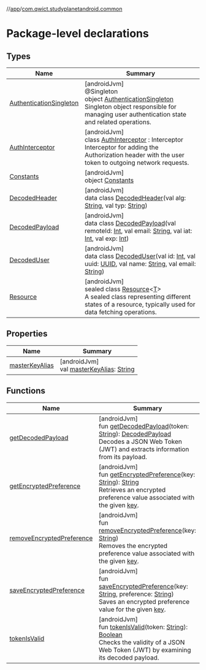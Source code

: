 //[app](../../index.md)/[com.qwict.studyplanetandroid.common](index.md)

# Package-level declarations

## Types

| Name | Summary |
|---|---|
| [AuthenticationSingleton](-authentication-singleton/index.md) | [androidJvm]<br>@Singleton<br>object [AuthenticationSingleton](-authentication-singleton/index.md)<br>Singleton object responsible for managing user authentication state and related operations. |
| [AuthInterceptor](-auth-interceptor/index.md) | [androidJvm]<br>class [AuthInterceptor](-auth-interceptor/index.md) : Interceptor<br>Interceptor for adding the Authorization header with the user token to outgoing network requests. |
| [Constants](-constants/index.md) | [androidJvm]<br>object [Constants](-constants/index.md) |
| [DecodedHeader](-decoded-header/index.md) | [androidJvm]<br>data class [DecodedHeader](-decoded-header/index.md)(val alg: [String](https://kotlinlang.org/api/latest/jvm/stdlib/kotlin/-string/index.html), val typ: [String](https://kotlinlang.org/api/latest/jvm/stdlib/kotlin/-string/index.html)) |
| [DecodedPayload](-decoded-payload/index.md) | [androidJvm]<br>data class [DecodedPayload](-decoded-payload/index.md)(val remoteId: [Int](https://kotlinlang.org/api/latest/jvm/stdlib/kotlin/-int/index.html), val email: [String](https://kotlinlang.org/api/latest/jvm/stdlib/kotlin/-string/index.html), val iat: [Int](https://kotlinlang.org/api/latest/jvm/stdlib/kotlin/-int/index.html), val exp: [Int](https://kotlinlang.org/api/latest/jvm/stdlib/kotlin/-int/index.html)) |
| [DecodedUser](-decoded-user/index.md) | [androidJvm]<br>data class [DecodedUser](-decoded-user/index.md)(val id: [Int](https://kotlinlang.org/api/latest/jvm/stdlib/kotlin/-int/index.html), val uuid: [UUID](https://developer.android.com/reference/kotlin/java/util/UUID.html), val name: [String](https://kotlinlang.org/api/latest/jvm/stdlib/kotlin/-string/index.html), val email: [String](https://kotlinlang.org/api/latest/jvm/stdlib/kotlin/-string/index.html)) |
| [Resource](-resource/index.md) | [androidJvm]<br>sealed class [Resource](-resource/index.md)&lt;[T](-resource/index.md)&gt;<br>A sealed class representing different states of a resource, typically used for data fetching operations. |

## Properties

| Name | Summary |
|---|---|
| [masterKeyAlias](master-key-alias.md) | [androidJvm]<br>val [masterKeyAlias](master-key-alias.md): [String](https://kotlinlang.org/api/latest/jvm/stdlib/kotlin/-string/index.html) |

## Functions

| Name | Summary |
|---|---|
| [getDecodedPayload](get-decoded-payload.md) | [androidJvm]<br>fun [getDecodedPayload](get-decoded-payload.md)(token: [String](https://kotlinlang.org/api/latest/jvm/stdlib/kotlin/-string/index.html)): [DecodedPayload](-decoded-payload/index.md)<br>Decodes a JSON Web Token (JWT) and extracts information from its payload. |
| [getEncryptedPreference](get-encrypted-preference.md) | [androidJvm]<br>fun [getEncryptedPreference](get-encrypted-preference.md)(key: [String](https://kotlinlang.org/api/latest/jvm/stdlib/kotlin/-string/index.html)): [String](https://kotlinlang.org/api/latest/jvm/stdlib/kotlin/-string/index.html)<br>Retrieves an encrypted preference value associated with the given [key](get-encrypted-preference.md). |
| [removeEncryptedPreference](remove-encrypted-preference.md) | [androidJvm]<br>fun [removeEncryptedPreference](remove-encrypted-preference.md)(key: [String](https://kotlinlang.org/api/latest/jvm/stdlib/kotlin/-string/index.html))<br>Removes the encrypted preference value associated with the given [key](remove-encrypted-preference.md). |
| [saveEncryptedPreference](save-encrypted-preference.md) | [androidJvm]<br>fun [saveEncryptedPreference](save-encrypted-preference.md)(key: [String](https://kotlinlang.org/api/latest/jvm/stdlib/kotlin/-string/index.html), preference: [String](https://kotlinlang.org/api/latest/jvm/stdlib/kotlin/-string/index.html))<br>Saves an encrypted preference value for the given [key](save-encrypted-preference.md). |
| [tokenIsValid](token-is-valid.md) | [androidJvm]<br>fun [tokenIsValid](token-is-valid.md)(token: [String](https://kotlinlang.org/api/latest/jvm/stdlib/kotlin/-string/index.html)): [Boolean](https://kotlinlang.org/api/latest/jvm/stdlib/kotlin/-boolean/index.html)<br>Checks the validity of a JSON Web Token (JWT) by examining its decoded payload. |
